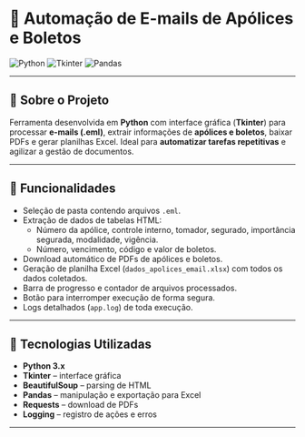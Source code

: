 # 📂 Automação de E-mails de Apólices e Boletos

![Python](https://img.shields.io/badge/Python-3.x-blue)
![Tkinter](https://img.shields.io/badge/Tkinter-GUI-green)
![Pandas](https://img.shields.io/badge/Pandas-Excel-yellow)

---

## 🔹 Sobre o Projeto

Ferramenta desenvolvida em **Python** com interface gráfica (**Tkinter**) para processar **e-mails (.eml)**, extrair informações de **apólices e boletos**, baixar PDFs e gerar planilhas Excel. Ideal para **automatizar tarefas repetitivas** e agilizar a gestão de documentos.

---

## 🔹 Funcionalidades

- Seleção de pasta contendo arquivos `.eml`.
- Extração de dados de tabelas HTML:
  - Número da apólice, controle interno, tomador, segurado, importância segurada, modalidade, vigência.
  - Número, vencimento, código e valor de boletos.
- Download automático de PDFs de apólices e boletos.
- Geração de planilha Excel (`dados_apolices_email.xlsx`) com todos os dados coletados.
- Barra de progresso e contador de arquivos processados.
- Botão para interromper execução de forma segura.
- Logs detalhados (`app.log`) de toda execução.

---

## 🔹 Tecnologias Utilizadas

- **Python 3.x**  
- **Tkinter** – interface gráfica  
- **BeautifulSoup** – parsing de HTML  
- **Pandas** – manipulação e exportação para Excel  
- **Requests** – download de PDFs  
- **Logging** – registro de ações e erros  

---
